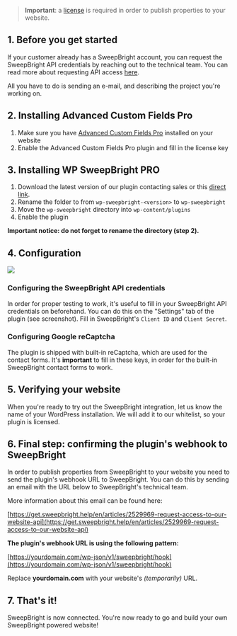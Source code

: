 > **Important**: a [license](License.md) is required in order to publish properties to your website.

## 1. Before you get started

If your customer already has a SweepBright account, you can request the SweepBright API credentials by reaching out to the technical team. You can read more about requesting API access [here](https://website.sweepbright.com/docs/#header-getting-access).

All you have to do is sending an e-mail, and describing the project you're working on.

## 2. Installing Advanced Custom Fields Pro

1. Make sure you have [Advanced Custom Fields Pro](https://www.advancedcustomfields.com/pro/) installed on your website
2. Enable the Advanced Custom Fields Pro plugin and fill in the license key

## 3. Installing WP SweepBright PRO

1. Download the latest version of our plugin contacting sales or this [direct link](https://compagnon.agency/downloads/wp-sweepbright-master.zip).
2. Rename the folder to from `wp-sweepbright-<version>` to `wp-sweepbright`
3. Move the `wp-sweepbright` directory into `wp-content/plugins`
4. Enable the plugin

**Important notice: do not forget to rename the directory (step 2).**

## 4. Configuration

![](http://sweepbright-demo.compagnon.agency/wp-content/uploads/2021/03/Schermafbeelding-2021-03-03-om-16.06.27.png)

### Configuring the SweepBright API credentials

In order for proper testing to work, it's useful to fill in your SweepBright API credentials on beforehand.
You can do this on the "Settings" tab of the plugin (see screenshot).
Fill in SweepBright's `Client ID` and `Client Secret`.

### Configuring Google reCaptcha

The plugin is shipped with built-in reCaptcha, which are used for the contact forms.
It's **important** to fill in these keys, in order for the built-in SweepBright contact forms to work.

## 5. Verifying your website

When you're ready to try out the SweepBright integration, let us know the name of your WordPress installation.
We will add it to our whitelist, so your plugin is licensed.

## 6. Final step: confirming the plugin's webhook to SweepBright

In order to publish properties from SweepBright to your website you need to send the plugin's webhook URL to SweepBright.
You can do this by sending an email with the URL below to SweepBright's technical team.

More information about this email can be found here:

[https://get.sweepbright.help/en/articles/2529969-request-access-to-our-website-api](https://get.sweepbright.help/en/articles/2529969-request-access-to-our-website-api)

**The plugin's webhook URL is using the following pattern:**

[https://yourdomain.com/wp-json/v1/sweepbright/hook](https://yourdomain.com/wp-json/v1/sweepbright/hook)

Replace **yourdomain.com** with your website's _(temporarily)_ URL.

## 7. That's it!

SweepBright is now connected. You're now ready to go and build your own SweepBright powered website!

